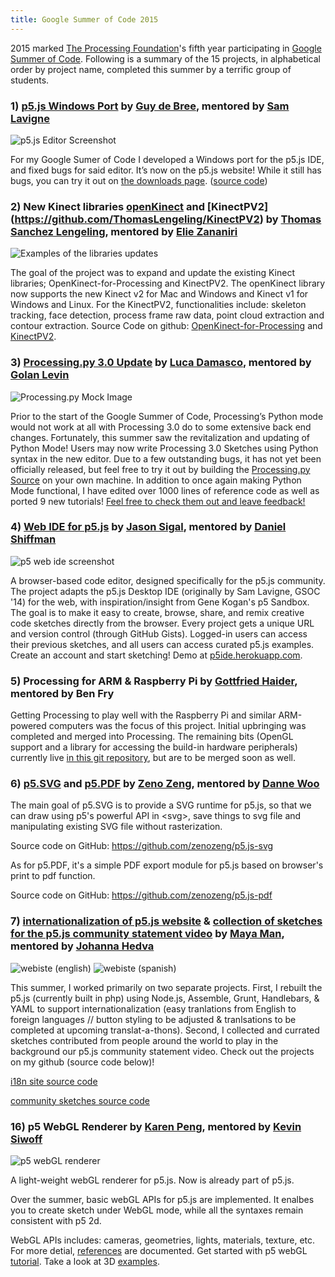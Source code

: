 ```yaml
---
title: Google Summer of Code 2015
---
```


2015 marked [The Processing Foundation](http://processing.org)'s fifth year participating in [Google Summer of Code](https://developers.google.com/open-source/soc/).  Following is a summary of the 15 projects, in alphabetical order by project name, completed this summer by a terrific group of students.


### 1) [p5.js Windows Port](https://github.com/processing/p5.js-editor) by [Guy de Bree](https://github.com/Bruehausu), mentored by [Sam Lavigne](https://github.com/antiboredom)

![p5.js Editor Screenshot](http://i.imgur.com/tL0GUAm.png)

For my Google Sumer of Code I developed a Windows port for the p5.js IDE, and fixed bugs for said editor. It’s now on the p5.js website! While it still has bugs, you can try it out on [the downloads page](http://p5js.org/download/). ([source code](https://github.com/processing/p5.js-editor))

### 2) New Kinect libraries [openKinect](https://github.com/shiffman/OpenKinect-for-Processing) and [KinectPV2] (https://github.com/ThomasLengeling/KinectPV2) by [Thomas Sanchez Lengeling](http://codigogenerativo.com/), mentored by [Elie Zananiri](http://dpt.co/)


![Examples of the libraries updates](http://codigogenerativo.com/wp-content/uploads/Kinect_final.png)

The goal of the project was to expand and update the existing Kinect libraries; OpenKinect-for-Processing and KinectPV2. The openKinect library now supports the new Kinect v2 for Mac and Windows and Kinect v1 for Windows and Linux. For the KinectPV2, functionalities include: skeleton tracking, face detection, process frame raw data, point cloud extraction and contour extraction. Source Code on github: [OpenKinect-for-Processing](https://github.com/shiffman/OpenKinect-for-Processing) and [KinectPV2](https://github.com/ThomasLengeling/KinectPV2).

### 3) [Processing.py 3.0 Update](https://github.com/Luxapodular/processing.py) by [Luca Damasco](https://github.com/Luxapodular), mentored by [Golan Levin](https://github.com/golanlevin)

![Processing.py Mock Image](http://i.imgur.com/mVybW32m.png)

Prior to the start of the Google Summer of Code, Processing’s Python mode would not work at all with Processing 3.0 do to some extensive back end changes. Fortunately, this summer saw the revitalization and updating of Python Mode! Users may now write Processing 3.0 Sketches using Python syntax in the new editor. Due to a few outstanding bugs, it has not yet been officially released, but feel free to try it out by building the [Processing.py Source](https://github.com/Luxapodular/processing.py) on your own machine. In addition to once again making Python Mode functional, I have edited over 1000 lines of reference code as well as ported 9 new tutorials! [Feel free to check them out and leave feedback!](https://github.com/Luxapodular/processing-py-site) 

### 4) [Web IDE for p5.js](https://github.com/therewasaguy/p5js-webIDE) by [Jason Sigal](http://jasonsigal.cc), mentored by [Daniel Shiffman](http://shiffman.net/)

![p5 web ide screenshot](http://i.imgur.com/yKAxxMD.png)

A browser-based code editor, designed specifically for the p5.js community. The project adapts the p5.js Desktop IDE (originally by Sam Lavigne, GSOC '14) for the web, with inspiration/insight from Gene Kogan's p5 Sandbox. The goal is to make it easy to create, browse, share, and remix creative code sketches directly from the browser. Every project gets a unique URL and version control (through GitHub Gists). Logged-in users can access their previous sketches, and all users can access curated p5.js examples. Create an account and start sketching! Demo at [p5ide.herokuapp.com](http://p5ide.herokuapp.com/).

### 5) Processing for ARM & Raspberry Pi by [Gottfried Haider](http://gottfriedhaider.com/), mentored by Ben Fry

Getting Processing to play well with the Raspberry Pi and similar ARM-powered computers was the focus of this project. Initial upbringing was completed and merged into Processing. The remaining bits (OpenGL support and a library for accessing the build-in hardware peripherals) currently live [in this git repository](https://github.com/gohai/processing/commits/arm), but are to be merged soon as well.

### 6) [p5.SVG](https://github.com/zenozeng/p5.js-svg) and [p5.PDF](https://github.com/zenozeng/p5.js-pdf) by [Zeno Zeng](https://github.com/zenozeng), mentored by [Danne Woo](https://github.com/dannewoo)

The main goal of p5.SVG is to provide a SVG runtime for p5.js, so that we can draw using p5's powerful API in \<svg\>, save things to svg file and manipulating existing SVG file without rasterization.

Source code on GitHub: https://github.com/zenozeng/p5.js-svg

As for p5.PDF, it's a simple PDF export module for p5.js based on browser's print to pdf function.

Source code on GitHub: https://github.com/zenozeng/p5.js-pdf

### 7) [internationalization of p5.js website](https://github.com/mayaman/p5js-website) & [collection of sketches for the p5.js community statement video](https://github.com/mayaman/p5jsCommunitySketches) by [Maya Man](https://github.com/mayaman/), mentored by [Johanna Hedva](http://www.johannahedva.com/)

![webiste (english)](http://i.imgur.com/jBwtWP3.png)
![webiste (spanish)](http://i.imgur.com/J1wwOx3.png)

This summer, I worked primarily on two separate projects. First, I rebuilt the p5.js (currently built in php) using Node.js, Assemble, Grunt, Handlebars, & YAML to support internationalization (easy tranlations from English to foreign languages // button styling to be adjusted & tranlsations to be completed at upcoming translat-a-thons). Second, I collected and currated sketches contributed from people around the world to play in the background our p5.js community statement video. Check out the projects on my github (source code below)!

[i18n site source code](https://github.com/mayaman/p5js-website)

[community sketches source code](https://github.com/mayaman/p5jsCommunitySketches)

### 16) p5 WebGL Renderer by [Karen Peng](http://karenlabs.com), mentored by [Kevin Siwoff](http://http://kevinsiwoff.com/)

![p5 webGL renderer](http://imgur.com/wK0hJe1.jpg)

 A light-weight webGL renderer for p5.js. Now is already part of p5.js.
 
 Over the summer, basic webGL APIs for p5.js are implemented. It enalbes you to create sketch under WebGL mode, while all the syntaxes remain consistent with p5 2d.
 
 WebGL APIs includes: cameras, geometries, lights, materials, texture, etc. For more detial, [references](http://p5js.org/reference/) are documented. Get started with p5 webGL [tutorial](https://github.com/processing/p5.js/wiki/Getting-started-with-WebGL-in-p5). Take a look at 3D [examples](http://p5js.org/examples/).




